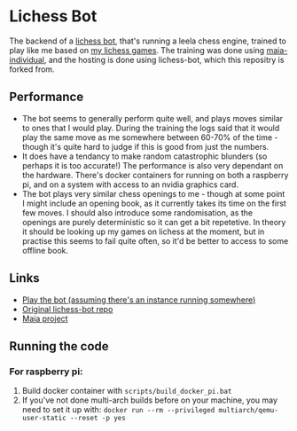 # Lichess Bot

The backend of a [lichess bot](https://lichess.org/@/Bot5551), that's running a leela chess engine, trained to play like me based on [my lichess games](https://lichess.org/@/Red5551).
The training was done using [maia-individual](https://github.com/donaldflynn/maia-individual), and the hosting is done using lichess-bot, which this repositry is forked from.

## Performance

- The bot seems to generally perform quite well, and plays moves similar to ones that I would play. During the training the logs said that it would play the same move as me somewhere between 60-70% of the time - though it's quite hard to judge if this is good from just the numbers.
- It does have a tendancy to make random catastrophic blunders (so perhaps it is too accurate!) The performance is also very dependant on the hardware. There's docker containers for running on both a raspberry pi, and on a system with access to an nvidia graphics card.
- The bot plays very similar chess openings to me - though at some point I might include an opening book, as it currently takes its time on the first few moves. I should also introduce some randomisation, as the openings are purely deterministic so it can get a bit repetetive. In theory it should be looking up my games on lichess at the moment, but in practise this seems to fail quite often, so it'd be better to access to some offline book. 


## Links
- [Play the bot (assuming there's an instance running somewhere)](https://lichess.org?user=Bot5551#friend)
- [Original lichess-bot repo](https://github.com/lichess-bot-devs/lichess-bot)
- [Maia project](https://maiachess.com/)

## Running the code
### For raspberry pi:
1. Build docker container with `scripts/build_docker_pi.bat`
2. If you've not done multi-arch builds before on your machine, you may need to set it up with: ```docker run --rm --privileged multiarch/qemu-user-static --reset -p yes```
